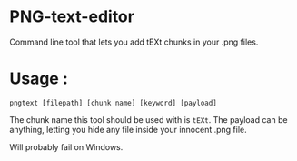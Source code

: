 # PNG-text-editor
Command line tool that lets you add tEXt chunks in your .png files.

# Usage :
`pngtext [filepath] [chunk name] [keyword] [payload]`

The chunk name this tool should be used with is `tEXt`. The payload can be anything, letting you hide any file inside your innocent .png file.

Will probably fail on Windows.
